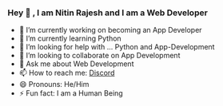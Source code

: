 ### Hey 🙋‍ , I am Nitin Rajesh and I am a Web Developer



- 🔭  I’m currently working on becoming an App Developer
- 🌱  I’m currently learning Python
- 🤔  I’m looking for help with ... Python and App-Development
- 👯  I’m looking to collaborate on App Development
- 💬  Ask me about Web Development
- 📫  How to reach me: <a href="https://discord.gg/Y4enK3F9fW">Discord</a>
- 😄  Pronouns: He/Him
- ⚡  Fun fact: I am a Human Being
